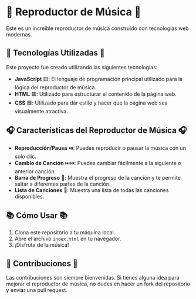 # 🎵 Reproductor de Música 🎵

Este es un increíble reproductor de música construido con tecnologías web modernas.

## 🚀 Tecnologías Utilizadas 🚀

Este proyecto fue creado utilizando las siguientes tecnologías:

- **JavaScript** 🟨: El lenguaje de programación principal utilizado para la lógica del reproductor de música.
- **HTML** 🟥: Utilizado para estructurar el contenido de la página web.
- **CSS** 🟦: Utilizado para dar estilo y hacer que la página web sea visualmente atractiva.

## 🎧 Características del Reproductor de Música 🎧

- **Reproducción/Pausa** ⏯️: Puedes reproducir o pausar la música con un solo clic.
- **Cambio de Canción** ⏭️⏮️: Puedes cambiar fácilmente a la siguiente o anterior canción.
- **Barra de Progreso** 🚀: Muestra el progreso de la canción y te permite saltar a diferentes partes de la canción.
- **Lista de Canciones** 📃: Muestra una lista de todas las canciones disponibles.

## 📚 Cómo Usar 📚

1. Clona este repositorio a tu máquina local.
2. Abre el archivo `index.html` en tu navegador.
3. ¡Disfruta de la música!

## 🤝 Contribuciones 🤝

Las contribuciones son siempre bienvenidas. Si tienes alguna idea para mejorar el reproductor de música, no dudes en hacer un fork del repositorio y enviar una pull request.
